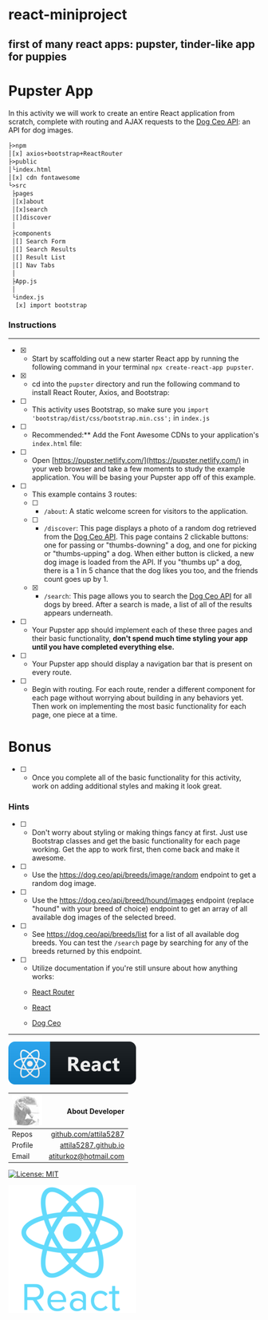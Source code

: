 # react-miniproject
first of many react apps: pupster, tinder-like app for puppies
---
# Pupster App

In this activity we will work to create an entire React application from scratch, complete with routing and AJAX requests to the [Dog Ceo API](https://dog.ceo/dog-api/): an API for dog images.
```
├>npm
│[x] axios+bootstrap+ReactRouter 
├>public
│└index.html
│[x] cdn fontawesome
└>src
 ├pages
 │[x]about
 │[x]search
 │[]discover
 │ 
 ├components
 │[] Search Form
 │[] Search Results
 │[] Result List
 │[] Nav Tabs
 │    
 ├App.js
 │    
 └index.js
  [x] import bootstrap
   ```

### Instructions
---
- [x] -   Start by scaffolding out a new starter React app by running the following command in your terminal `npx create-react-app pupster`.

- [x] -   cd into the `pupster` directory and run the following command to install React Router, Axios, and Bootstrap:

- [ ] - This activity uses Bootstrap, so make sure you `import 'bootstrap/dist/css/bootstrap.min.css';` in `index.js`

- [ ] - Recommended:** Add the Font Awesome CDNs to your application's `index.html` file:

  
- [ ] -  Open [https://pupster.netlify.com/](https://pupster.netlify.com/) in your web browser and take a few moments to study the example application. You will be basing your Pupster app off of this example.
- [ ] -  This example contains 3 routes:

    - [ ] -  `/about`: A static welcome screen for visitors to the application.

    - [ ] -  `/discover`: This page displays a photo of a random dog retrieved from the [Dog Ceo API](https://dog.ceo/dog-api/). This page contains 2 clickable buttons: one for passing or "thumbs-downing" a dog, and one for picking or "thumbs-upping" a dog. When either button is clicked, a new dog image is loaded from the API. If you "thumbs up" a dog, there is a 1 in 5 chance that the dog likes you too, and the friends count goes up by 1.

    - [x] -  `/search`: This page allows you to search the [Dog Ceo API](https://dog.ceo/dog-api/) for all dogs by breed. After a search is made, a list of all of the results appears underneath.

- [ ] -  Your Pupster app should implement each of these three pages and their basic functionality, **don't spend much time styling your app until you have completed everything else.**

- [ ] -  Your Pupster app should display a navigation bar that is present on every route.

- [ ] -  Begin with routing. For each route, render a different component for each page without worrying about building in any behaviors yet. Then work on implementing the most basic functionality for each page, one piece at a time.

# Bonus

- [ ] -  Once you complete all of the basic functionality for this activity, work on adding additional styles and making it look great.

### Hints

- [ ] -  Don't worry about styling or making things fancy at first. Just use Bootstrap classes and get the basic functionality for each page working. Get the app to work first, then come back and make it awesome.

- [ ] -  Use the <https://dog.ceo/api/breeds/image/random> endpoint to get a random dog image.

- [ ] -  Use the <https://dog.ceo/api/breed/hound/images> endpoint (replace "hound" with your breed of choice) endpoint to get an array of all available dog images of the selected breed.

- [ ] -  See <https://dog.ceo/api/breeds/list> for a list of all available dog breeds. You can test the `/search` page by searching for any of the breeds returned by this endpoint.

- [ ] -  Utilize documentation if you're still unsure about how anything works: 

  * [React Router](https://reacttraining.com/react-router/web/guides/philosophy)

  * [React](https://facebook.github.io/react/docs/hello-world.html)

  * [Dog Ceo](https://dog.ceo/dog-api/)

---


![react badge][badge]


[badge]: https://raw.githubusercontent.com/attila5287/img_readme/main/new/react_badge_256.png
 "react logo"




| ![dev]( https://raw.githubusercontent.com/attila5287/img_readme/main/all/dev.jpg "dev-icon") | About Developer | 
| -------------   | -------------: |
| Repos | [github.com/attila5287 ](https://github.com/attila5287/) |
| Profile | [ attila5287.github.io ](https:///attila5287.github.io/) |
| Email    |  atiturkoz@hotmail.com | 


[![License: MIT](https://img.shields.io/badge/License-MIT-yellow.svg)](https://opensource.org/licenses/MIT) 


   ![react logo][react]

[react]: https://raw.githubusercontent.com/attila5287/img_readme/main/new/react_256.png
 "react logo"
